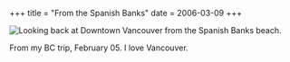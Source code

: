 +++
title = "From the Spanish Banks"
date = 2006-03-09
+++

![Looking back at Downtown Vancouver from the Spanish Banks beach.](/photos/FromTheSpanishBanks.jpg)

From my BC trip, February 05. I love Vancouver.
